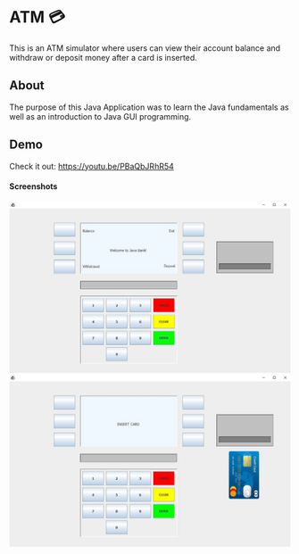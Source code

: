 # ATM :credit_card:
This is an ATM simulator where users can view their account balance and withdraw or deposit money after a card is inserted.
## About
The purpose of this Java Application was to learn the Java fundamentals as well as an introduction to Java GUI programming.
## Demo
Check it out: https://youtu.be/PBaQbJRhR54
#### Screenshots
<img src="image.JPG" width="550"> <img src="image_card.JPG" width="550">
